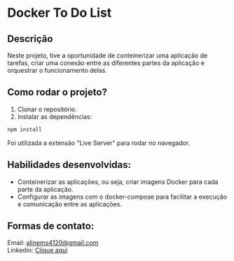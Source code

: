 # Docker To Do List

## Descrição
Neste projeto, tive a oportunidade de conteinerizar uma aplicação de tarefas, criar uma conexão entre as diferentes partes da aplicação e orquestrar o funcionamento delas.

## Como rodar o projeto?
1. Clonar o repositório.
2. Instalar as dependências:
```bash
npm install
```
Foi utilizada a extensão "Live Server" para rodar no navegador.

## Habilidades desenvolvidas:
- Conteinerizar as aplicações, ou seja, criar imagens Docker para cada parte da aplicação.
- Configurar as imagens com o docker-compose para facilitar a execução e comunicação entre as aplicações.


## Formas de contato:
Email: alinems4120@gmail.com <br>
Linkedin: <a href="https://www.linkedin.com/in/alinemourasantos-dev/" target="_blank">Clique aqui</a>
